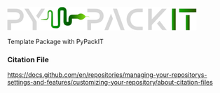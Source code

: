 <picture>
 <source media="(prefers-color-scheme: dark)" srcset="docs/website/source/_static/img/logo/logo_dark.svg">
 <source media="(prefers-color-scheme: light)" srcset="docs/website/source/_static/img/logo/logo_light.svg">
 <img alt="YOUR-ALT-TEXT" src="docs/website/source/_static/img/logo/logo_dark.svg">
</picture>

Template Package with PyPackIT


### Citation File
https://docs.github.com/en/repositories/managing-your-repositorys-settings-and-features/customizing-your-repository/about-citation-files


